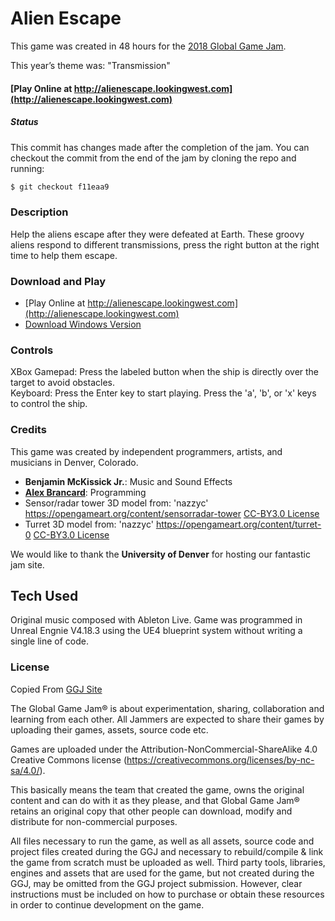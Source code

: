 # Alien Escape
This game was created in 48 hours for the [2018 Global Game Jam](https://globalgamejam.org/2018/games/alien-escape-3).

This year’s theme was: "Transmission"

#### [Play Online at http://alienescape.lookingwest.com](http://alienescape.lookingwest.com)

##### Status
This commit has changes made after the completion of the jam. You can checkout the commit from the end of the jam by cloning the repo and running:
```sh
$ git checkout f11eaa9
```

### Description

Help the aliens escape after they were defeated at Earth. These groovy aliens respond to different transmissions, press the right button at the right time to help them escape.

### Download and Play

- [Play Online at http://alienescape.lookingwest.com](http://alienescape.lookingwest.com)
- [Download Windows Version](https://ggj.s3.amazonaws.com/games/2018/01/14527/exec/sRivg/GGJ2018Windows64FINALENDOFJAMBUILD.zip)

### Controls

XBox Gamepad: Press the labeled button when the ship is directly over the target to avoid obstacles.  
Keyboard: Press the Enter key to start playing. Press the 'a', 'b', or 'x' keys to control the ship.

### Credits
This game was created by independent programmers, artists, and musicians in Denver, Colorado.

- **Benjamin McKissick Jr.**: Music and Sound Effects
- **[Alex Brancard](http://lookingwestapps.com)**: Programming
- Sensor/radar tower 3D model from: 'nazzyc' https://opengameart.org/content/sensorradar-tower [CC-BY3.0 License](https://creativecommons.org/licenses/by/3.0/)
- Turret 3D model from: 'nazzyc' https://opengameart.org/content/turret-0 [CC-BY3.0 License](https://creativecommons.org/licenses/by/3.0/)

We would like to thank the **University of Denver** for hosting our fantastic jam site.

## Tech Used
Original music composed with Ableton Live. Game was programmed in Unreal Engnie V4.18.3 using the UE4 blueprint system without writing a single line of code.

### License
Copied From [GGJ Site](http://globalgamejam.org/legal-policies)

The Global Game Jam® is about experimentation, sharing, collaboration and learning from each other. All Jammers are expected to share their games by uploading their games, assets, source code etc.

Games are uploaded under the Attribution-NonCommercial-ShareAlike 4.0 Creative Commons license (https://creativecommons.org/licenses/by-nc-sa/4.0/).

This basically means the team that created the game, owns the original content and can do with it as they please, and that Global Game Jam® retains an original copy that other people can download, modify and distribute for non-commercial purposes.

All files necessary to run the game, as well as all assets, source code and project files created during the GGJ and necessary to rebuild/compile & link the game from scratch must be uploaded as well. Third party tools, libraries, engines and assets that are used for the game, but not created during the GGJ, may be omitted from the GGJ project submission. However, clear instructions must be included on how to purchase or obtain these resources in order to continue development on the game.
